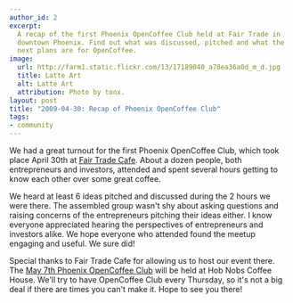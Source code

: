 ```yaml
---
author_id: 2
excerpt:
  A recap of the first Phoenix OpenCoffee Club held at Fair Trade in
  downtown Phoenix. Find out what was discussed, pitched and what the
  next plans are for OpenCoffee.
image:
  url: http://farm1.static.flickr.com/13/17189040_a78ea36a0d_m_d.jpg
  title: Latte Art
  alt: Latte Art
  attribution: Photo by tonx.
layout: post
title: "2009-04-30: Recap of Phoenix OpenCoffee Club"
tags:
- community
---
```


We had a great turnout for the first Phoenix OpenCoffee Club, which took place April 30th at [Fair Trade Cafe](http://www.azfairtrade.com/cafe/). About a dozen people, both entrepreneurs and investors, attended and spent several hours getting to know each other over some great coffee.

We heard at least 6 ideas pitched and discussed during the 2 hours we were there. The assembled group wasn't shy about asking questions and raising concerns of the entrepreneurs pitching their ideas either. I know everyone appreciated hearing the perspectives of entrepreneurs and investors alike. We hope everyone who attended found the meetup engaging and useful. We sure did!

Special thanks to Fair Trade Cafe for allowing us to host our event there. The [May 7th Phoenix OpenCoffee Club](http://upcoming.yahoo.com/event/2561649/) will be held at Hob Nobs Coffee House. We'll try to have OpenCoffee Club every Thursday, so it's not a big deal if there are times you can't make it. Hope to see you there!
